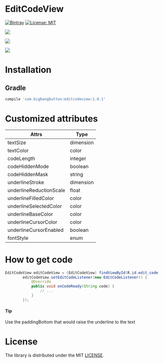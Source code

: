# EditCodeView

[![Bintray](https://img.shields.io/bintray/v/onum/maven/editcodeview.svg?maxAge=2592000)](https://bintray.com/onum/maven/editcodeview) [![License:
MIT](https://img.shields.io/badge/License-MIT-green.svg)](https://opensource.org/licenses/MIT)

![](https://github.com/Onum/EditCodeView/blob/assets/assets/gif-animations/animation_1.gif?raw=true)

![](https://github.com/Onum/EditCodeView/blob/assets/assets/gif-animations/animation_2.gif?raw=true)

![](https://github.com/Onum/EditCodeView/blob/assets/assets/gif-animations/animation_3.gif?raw=true)


# Installation
## Gradle

```gradle
compile 'com.bigbangbutton:editcodeview:1.0.1'
```
# Customized attributes

Attrs | Type
------------ | -------------
textSize | dimension
textColor | color
codeLength | integer
codeHiddenMode | boolean
codeHiddenMask | string
underlineStroke | dimension
underlineReductionScale | float
underlineFilledColor | color
underlineSelectedColor | color
underlineBaseColor | color
underlineCursorColor | color
underlineCursorEnabled | boolean
fontStyle | enum

# How to get code
``` java
EditCodeView editCodeView = (EditCodeView) findViewById(R.id.edit_code);
        editCodeView.setEditCodeListener(new EditCodeListener() {
            @Override
            public void onCodeReady(String code) {
                // ...
            }
        });
```

#### Tip
Use the paddingBottom that would raise the underline to the text

# License

The library is distributed under the MIT [LICENSE](https://opensource.org/licenses/MIT).

